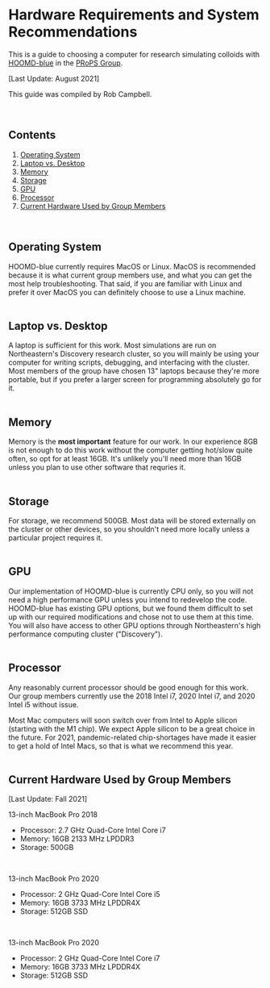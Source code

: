 # Hardware Requirements and System Recommendations

This is a guide to choosing a computer for research simulating colloids with [HOOMD-blue] in the [PRoPS Group].

[Last Update: August 2021]

This guide was compiled by Rob Campbell.

[HOOMD-blue]: http://glotzerlab.engin.umich.edu/hoomd-blue/
[PRoPS Group]: https://web.northeastern.edu/complexfluids/
<br>

## Contents
1. [Operating System](/System-Setup/00-Hardware.md#operating-system)
2. [Laptop vs. Desktop](/System-Setup/00-Hardware.md#laptop-vs-desktop)
3. [Memory](/System-Setup/00-Hardware.md#memory)
4. [Storage](/System-Setup/00-Hardware.md#storage)
5. [GPU](/System-Setup/00-Hardware.md#gpu)
6. [Processor](/System-Setup/00-Hardware.md#processor)
7. [Current Hardware Used by Group Members](/System-Setup/00-Hardware.md#current-hardware-used-by-group-members)
<br>

## Operating System

HOOMD-blue currently requires MacOS or Linux. MacOS is recommended because it is what current group members use, and what you can get the most help troubleshooting. That said, if you are familiar with Linux and prefer it over MacOS you can definitely choose to use a Linux machine.
<br>
<br>
## Laptop vs. Desktop

A laptop is sufficient for this work. Most simulations are run on Northeastern's Discovery research cluster, so you will mainly be using your computer for writing scripts, debugging, and interfacing with the cluster. Most members of the group have chosen 13" laptops because they're more portable, but if you prefer a larger screen for programming absolutely go for it.
<br>
<br>
## Memory

Memory is the **most important** feature for our work. In our experience 8GB is not enough to do this work without the computer getting hot/slow quite often, so opt for at least 16GB. It's unlikely you'll need more than 16GB unless you plan to use other software that requries it.
<br>
<br>
## Storage

For storage, we recommend 500GB. Most data will be stored externally on the cluster or other devices, so you shouldn't need more locally unless a particular project requires it.
<br>
<br>
## GPU

Our implementation of HOOMD-blue is currently CPU only, so you will not need a high performance GPU unless you intend to redevelop the code. HOOMD-blue has existing GPU options, but we found them difficult to set up with our required modifications and chose not to use them at this time. You will also have access to other GPU options through Northeastern's high performance computing cluster ("Discovery"). 
<br>
<br>
## Processor

Any reasonably current processor should be good enough for this work. Our group members currently use the 2018 Intel i7, 2020 Intel i7, and 2020 Intel i5 without issue.

Most Mac computers will soon switch over from Intel to Apple silicon (starting with the M1 chip). We expect Apple silicon to be a great choice in the future. For 2021, pandemic-related chip-shortages have made it easier to get a hold of Intel Macs, so that is what we recommend this year.
<br>
<br>
## Current Hardware Used by Group Members

[Last Update: Fall 2021]

13-inch MacBook Pro 2018
* Processor: 2.7 GHz Quad-Core Intel Core i7
* Memory: 16GB 2133 MHz LPDDR3
* Storage: 500GB
<br>

13-inch MacBook Pro 2020
* Processor: 2 GHz Quad-Core Intel Core i5
* Memory: 16GB 3733 MHz LPDDR4X
* Storage: 512GB SSD
<br>

13-inch MacBook Pro 2020
* Processor: 2 GHz Quad-Core Intel Core i7
* Memory: 16GB 3733 MHz LPDDR4X
* Storage: 512GB SSD
<br>


